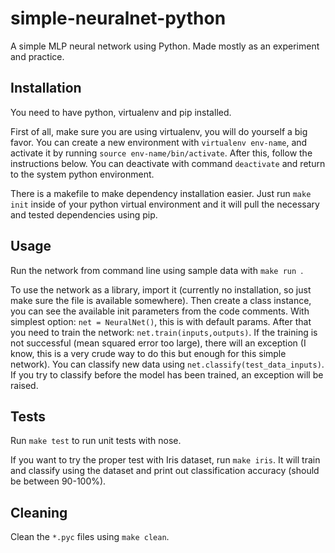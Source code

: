 # simple-neuralnet-python

A simple MLP neural network using Python. Made mostly as an experiment and practice.

## Installation

You need to have python, virtualenv and pip installed.

First of all, make sure you are using virtualenv, you will do yourself a big favor. You can create a new environment with `virtualenv env-name`, and activate it by running `source env-name/bin/activate`. After this, follow the instructions below. You can deactivate with command `deactivate` and return to the system python environment.

There is a makefile to make dependency installation easier. Just run `make init` inside of your python virtual environment and it will pull the necessary and tested dependencies using pip.

## Usage

Run the network from command line using sample data with `make run `.

To use the network as a library, import it (currently no installation, so just make sure the file is available somewhere). Then create a class instance, you can see the available init parameters from the code comments. With simplest option: `net = NeuralNet()`, this is with default params. After that you need to train the network: `net.train(inputs,outputs)`. If the training is not successful (mean squared error too large), there will an exception (I know, this is a very crude way to do this but enough for this simple network). You can classify new data using `net.classify(test_data_inputs)`. If you try to classify before the model has been trained, an exception will be raised.

## Tests

Run `make test` to run unit tests with nose.

If you want to try the proper test with Iris dataset, run `make iris`. It will train and classify using the dataset and print out classification accuracy (should be between 90-100%).

## Cleaning

Clean the `*.pyc` files using `make clean`.
